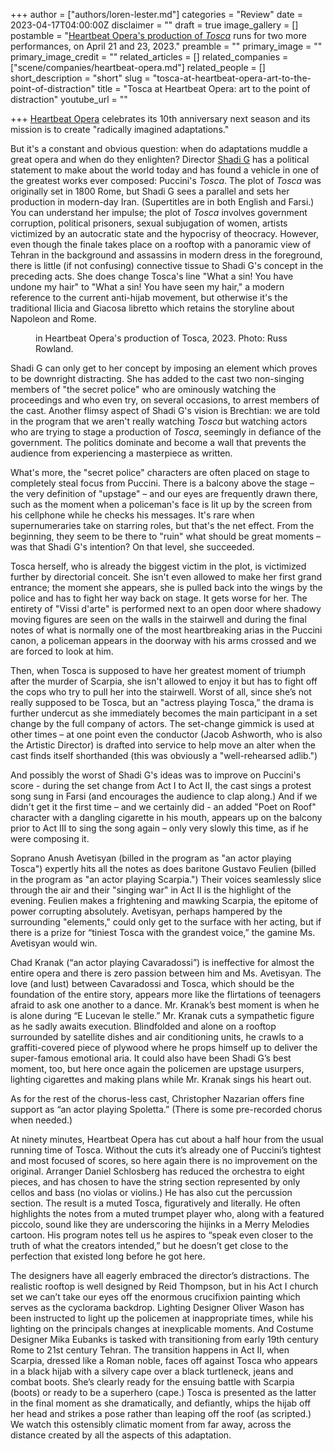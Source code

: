 +++
author = ["authors/loren-lester.md"]
categories = "Review"
date = 2023-04-17T04:00:00Z
disclaimer = ""
draft = true
image_gallery = []
postamble = "[Heartbeat Opera's production of _Tosca_](https://www.heartbeatopera.org/tosca-2023) runs for two more performances, on April 21 and 23, 2023."
preamble = ""
primary_image = ""
primary_image_credit = ""
related_articles = []
related_companies = ["scene/companies/heartbeat-opera.md"]
related_people = []
short_description = "short"
slug = "tosca-at-heartbeat-opera-art-to-the-point-of-distraction"
title = "Tosca at Heartbeat Opera: art to the point of distraction"
youtube_url = ""

+++
[Heartbeat Opera](/scene/companies/heartbeat-opera/) celebrates its 10th anniversary next season and its mission is to create "radically imagined adaptations."

But it's a constant and obvious question: when do adaptations muddle a great opera and when do they enlighten? Director [Shadi G](https://www.shadighaheri.com/) has a political statement to make about the world today and has found a vehicle in one of the greatest works ever composed: Puccini's _Tosca_. The plot of _Tosca_ was originally set in 1800 Rome, but Shadi G sees a parallel and sets her production in modern-day Iran. (Supertitles are in both English and Farsi.) You can understand her impulse; the plot of _Tosca_ involves government corruption, political prisoners, sexual subjugation of women, artists victimized by an autocratic state and the hypocrisy of theocracy. However, even though the finale takes place on a rooftop with a panoramic view of Tehran in the background and assassins in modern dress in the foreground, there is little (if not confusing) connective tissue to Shadi G's concept in the preceding acts. She does change Tosca's line "What a sin! You have undone my hair" to "What a sin! You have seen my hair," a modern reference to the current anti-hijab movement, but otherwise it's the traditional Ilicia and Giacosa libretto which retains the storyline about Napoleon and Rome.

<figure data-type="image"<{{% md %}}{{ % /md %}}

<figcaption> in Heartbeat Opera's production of Tosca, 2023. Photo: Russ Rowland.</figcaption>  
</figure>

Shadi G can only get to her concept by imposing an element which proves to be downright distracting. She has added to the cast two non-singing members of "the secret police" who are ominously watching the proceedings and who even try, on several occasions, to arrest members of the cast.  Another flimsy aspect of Shadi G's vision is Brechtian: we are told in the program that we aren't really watching _Tosca_ but watching actors who are trying to stage a production of _Tosca_, seemingly in defiance of the government. The politics dominate and become a wall that prevents the audience from experiencing a masterpiece as written.

What's more, the "secret police" characters are often placed on stage to completely steal focus from Puccini. There is a balcony above the stage – the very definition of "upstage" – and our eyes are frequently drawn there, such as the moment when a policeman's face is lit up by the screen from his cellphone while he checks his messages. It's rare when supernumeraries take on starring roles, but that's the net effect. From the beginning, they seem to be there to "ruin" what should be great moments – was that Shadi G's intention? On that level, she succeeded.

Tosca herself, who is already the biggest victim in the plot, is victimized further by directorial conceit. She isn't even allowed to make her first grand entrance; the moment she appears, she is pulled back into the wings by the police and has to fight her way back on stage. It gets worse for her. The entirety of "Vissi d'arte" is performed next to an open door where shadowy moving figures are seen on the walls in the stairwell and during the final notes of what is normally one of the most heartbreaking arias in the Puccini canon, a policeman appears in the doorway with his arms crossed and we are forced to look at him.

Then, when Tosca is supposed to have her greatest moment of triumph after the murder of Scarpia, she isn't allowed to enjoy it but has to fight off the cops who try to pull her into the stairwell. Worst of all, since she’s not really supposed to be Tosca, but an "actress playing Tosca,” the drama is further undercut as she immediately becomes the main participant in a set change by the full company of actors. The set-change gimmick is used at other times – at one point even the conductor (Jacob Ashworth, who is also the Artistic Director) is drafted into service to help move an alter when the cast finds itself shorthanded (this was obviously a "well-rehearsed adlib.")

And possibly the worst of Shadi G's ideas was to improve on Puccini's score - during the set change from Act I to Act II, the cast sings a protest song sung in Farsi (and encourages the audience to clap along.) And if we didn't get it the first time – and we certainly did - an added "Poet on Roof" character with a dangling cigarette in his mouth, appears up on the balcony prior to Act III to sing the song again – only very slowly this time, as if he were composing it.

Soprano Anush Avetisyan (billed in the program as "an actor playing Tosca") expertly hits all the notes as does baritone Gustavo Feulien (billed in the program as "an actor playing Scarpia.") Their voices seamlessly slice through the air and their "singing war" in Act II is the highlight of the evening. Feulien makes a frightening and mawking Scarpia, the epitome of power corrupting absolutely. Avetisyan, perhaps hampered by the surrounding "elements," could only get to the surface with her acting, but if there is a prize for “tiniest Tosca with the grandest voice,” the gamine Ms. Avetisyan would win.

Chad Kranak (“an actor playing Cavaradossi”) is ineffective for almost the entire opera and there is zero passion between him and Ms. Avetisyan. The love (and lust) between Cavaradossi and Tosca, which should be the foundation of the entire story,  appears more like the flirtations of teenagers afraid to ask one another to a dance. Mr. Kranak’s best moment is when he is alone during “E Lucevan le stelle.” Mr. Kranak cuts a sympathetic figure as he sadly awaits execution. Blindfolded and alone on a rooftop surrounded by satellite dishes and air conditioning units, he crawls to a graffiti-covered piece of plywood where he props himself up to deliver the super-famous emotional aria. It could also have been Shadi G’s best moment, too, but here once again the policemen are upstage usurpers, lighting cigarettes and making plans while Mr. Kranak sings his heart out.

As for the rest of the chorus-less cast, Christopher Nazarian offers fine support as “an actor playing Spoletta.” (There is some pre-recorded chorus when needed.)

At ninety minutes, Heartbeat Opera has cut about a half hour from the usual running time of Tosca. Without the cuts it’s already one of Puccini’s tightest and most focused of scores, so here again there is no improvement on the original. Arranger Daniel Schlosberg has reduced the orchestra to eight pieces, and has chosen to have the string section represented by only cellos and bass (no violas or violins.) He has also cut the percussion section. The result is a muted Tosca, figuratively and literally. He often highlights the notes from a muted trumpet player who, along with a featured piccolo, sound like they are underscoring the hijinks in a Merry Melodies cartoon. His program notes tell us he aspires to “speak even closer to the truth of what the creators intended,” but he doesn’t get close to the perfection that existed long before he got here.

The designers have all eagerly embraced the director’s distractions. The realistic rooftop is well designed by Reid Thompson, but in his Act I church set we can’t take our eyes off the enormous crucifixion painting which serves as the cyclorama backdrop. Lighting Designer Oliver Wason has been instructed to light up the policemen at inappropriate times, while his lighting on the principals changes at inexplicable moments. And Costume Designer Mika Eubanks is tasked with transitioning from early 19th century Rome to 21st century Tehran.  The transition happens in Act II, when Scarpia, dressed like a Roman noble, faces off against Tosca who appears in a black hijab with a silvery cape over a black turtleneck, jeans and combat boots. She’s clearly ready for the ensuing battle with Scarpia (boots) or ready to be a superhero (cape.) Tosca is presented as the latter in the final moment as she dramatically, and defiantly, whips the hijab off her head and strikes a pose rather than leaping off the roof (as scripted.) We watch this ostensibly climatic moment from far away, across the distance created by all the aspects of this adaptation.